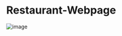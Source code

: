 # Restaurant-Webpage

![image](https://user-images.githubusercontent.com/97080528/207613495-6644b687-515a-43f0-ae2d-e26c119cb1cb.png)
